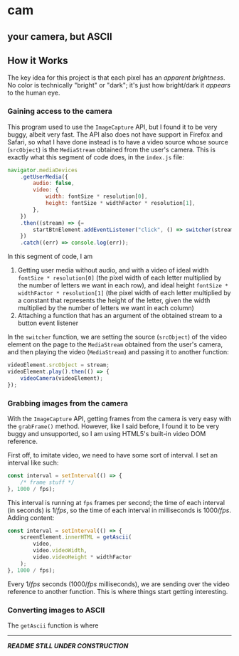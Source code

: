 # cam

## your camera, but ASCII

## How it Works

The key idea for this project is that each pixel has an *apparent brightness*. No color is technically "bright" or "dark"; it's just how bright/dark it *appears* to the human eye.

### Gaining access to the camera

This program used to use the `ImageCapture` API, but I found it to be very buggy, albeit very fast. The API also does not have support in Firefox and Safari, so what I have done instead is to have a video source whose source (`srcObject`) is the `MediaStream` obtained from the user's camera. This is exactly what this segment of code does, in the `index.js` file:

```js
navigator.mediaDevices
    .getUserMedia({
        audio: false,
        video: {
            width: fontSize * resolution[0],
            height: fontSize * widthFactor * resolution[1],
        },
    })
    .then((stream) => {=
        startBtnElement.addEventListener("click", () => switcher(stream));
    })
    .catch((err) => console.log(err));
```

In this segment of code, I am

1. Getting user media without audio, and with a video of ideal width `fontSize * resolution[0]` (the pixel width of each letter multiplied by the number of letters we want in each row), and ideal height `fontSize * widthFactor * resolution[1]` (the pixel width of each letter multiplied by a constant that represents the height of the letter, given the width multiplied by the number of letters we want in each column)
2. Attaching a function that has an argument of the obtained stream to a button event listener

In the `switcher` function, we are setting the source (`srcObject`) of the video element on the page to the `MediaStream` obtained from the user's camera, and then playing the video (`MediaStream`) and passing it to another function:

```js
videoElement.srcObject = stream;
videoElement.play().then(() => {
    videoCamera(videoElement);
});
```

### Grabbing images from the camera

With the `ImageCapture` API, getting frames from the camera is very easy with the `grabFrame()` method. However, like I said before, I found it to be very buggy and unsupported, so I am using HTML5's built-in video DOM reference.

First off, to imitate video, we need to have some sort of interval. I set an interval like such:

``` js
const interval = setInterval(() => {
    /* frame stuff */
}, 1000 / fps);
```

This interval is running at `fps` frames per second; the time of each interval (in seconds) is $1/fps$, so the time of each interval in milliseconds is $1000/fps$. Adding content:

```js
const interval = setInterval(() => {
    screenElement.innerHTML = getAscii(
        video,
        video.videoWidth,
        video.videoHeight * widthFactor
    );
}, 1000 / fps);
```

Every $1/fps$ seconds ($1000/fps$ milliseconds), we are sending over the video reference to another function. This is where things start getting interesting.

### Converting images to ASCII

The `getAscii` function is where

---

***README STILL UNDER CONSTRUCTION***

